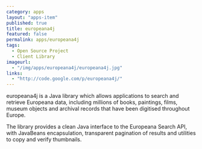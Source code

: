 ```yaml
---
category: apps
layout: "apps-item"
published: true
title: europeana4j
featured: false
permalink: apps/europeana4j
tags: 
  - Open Source Project
  - Client Library
imageurl:
  - "/img/apps/europeana4j/europeana4j.jpg"
links: 
  - "http://code.google.com/p/europeana4j/"
---
```


europeana4j is a Java library which allows applications to search and retrieve Europeana data, including millions of books, paintings, films, museum objects and archival records that have been digitised throughout Europe.

The library provides a clean Java interface to the Europeana Search API, with JavaBeans encapsulation, transparent pagination of results and utilities to copy and verify thumbnails.
